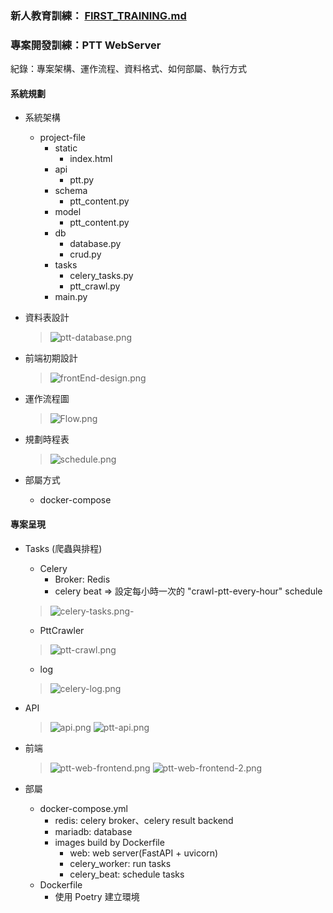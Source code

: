 
### 新人教育訓練： [FIRST_TRAINING.md](FIRST_TRAINING.md)

### 專案開發訓練：PTT WebServer

紀錄：專案架構、運作流程、資料格式、如何部屬、執行方式

#### 系統規劃

- 系統架構
  - project-file
      - static
        - index.html
      - api
        - ptt.py
      - schema
        - ptt_content.py
      - model
        - ptt_content.py
      - db
        - database.py
        - crud.py
      - tasks
        - celery_tasks.py
        - ptt_crawl.py
      - main.py

- 資料表設計
  > ![ptt-database.png](img/ptt-database.png)
- 前端初期設計
  > ![frontEnd-design.png](img/frontEnd-design.png)
  
- 運作流程圖
  > ![Flow.png](drawio-pic/Flow.png)
- 規劃時程表
  > ![schedule.png](img/schedule.png)
- 部屬方式
  - docker-compose


#### 專案呈現

- Tasks (爬蟲與排程)
  - Celery
    - Broker: Redis
    - celery beat => 設定每小時一次的 "crawl-ptt-every-hour" schedule
  > ![celery-tasks.png](drawio-pic/celery-tasks.png)- 
  - PttCrawler
  > ![ptt-crawl.png](drawio-pic/ptt-crawl.png)
  - log
  > ![celery-log.png](img/celery-log.png)

- API
  > ![api.png](img/api.png)
  > ![ptt-api.png](drawio-pic/ptt-api.png)
- 前端
  > ![ptt-web-frontend.png](img/ptt-web-frontend.png)
  > ![ptt-web-frontend-2.png](img/ptt-web-frontend-2.png)
- 部屬
  - docker-compose.yml
    - redis: celery broker、celery result backend
    - mariadb: database
    - images build by Dockerfile
      - web: web server(FastAPI + uvicorn)
      - celery_worker: run tasks
      - celery_beat: schedule tasks
  - Dockerfile
    - 使用 Poetry 建立環境

